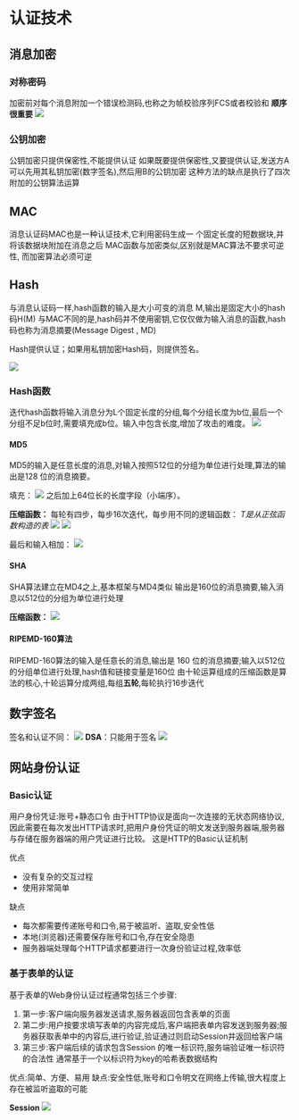 # 认证技术

## 消息加密

### 对称密码
加密前对每个消息附加一个错误检测码,也称之为帧校验序列FCS或者校验和
**顺序很重要**
![](_v_images/20191223112101406_1411746254.png)

### 公钥加密
公钥加密只提供保密性,不能提供认证
如果既要提供保密性,又要提供认证,发送方A可以先用其私钥加密(数字签名),然后用B的公钥加密
这种方法的缺点是执行了四次附加的公钥算法运算

## MAC
 消息认证码MAC也是一种认证技术,它利用密码生成一
个固定长度的短数据块,并将该数据块附加在消息之后
 MAC函数与加密类似,区别就是MAC算法不要求可逆性,
而加密算法必须可逆

## Hash
与消息认证码一样,hash函数的输入是大小可变的消息 M,输出是固定大小的hash码H(M)
与MAC不同的是,hash码并不使用密钥,它仅仅做为输入消息的函数,hash码也称为消息摘要(Message Digest , MD)

Hash提供认证；如果用私钥加密Hash码，则提供签名。

![](_v_images/20191223114504644_304856583.png)

### Hash函数
迭代hash函数将输入消息分为L个固定长度的分组,每个分组长度为b位,最后一个分组不足b位时,需要填充成b位。输入中包含长度,增加了攻击的难度。
![](_v_images/20191223114841585_1174168749.png)

#### MD5
MD5的输入是任意长度的消息,对输入按照512位的分组为单位进行处理,算法的输出是128 位的消息摘要。

填充：
![](_v_images/20191223134248059_1911271355.png)
之后加上64位长的长度字段（小端序）。

**压缩函数：**
每轮有四步，每步16次迭代，每步用不同的逻辑函数：
*T是从正弦函数构造的表*
![](_v_images/20191223134650949_934618438.png)
![](_v_images/20191223134722960_630164522.png)

最后和输入相加：
![](_v_images/20191223140053939_1713265354.png)

#### SHA
SHA算法建立在MD4之上,基本框架与MD4类似
输出是160位的消息摘要,输入消息以512位的分组为单位进行处理

**压缩函数：**
![](_v_images/20191223140216423_1436656964.png)

#### RIPEMD-160算法

RIPEMD-160算法的输入是任意长的消息,输出是 160 位的消息摘要;输入以512位的分组单位进行处理,hash值和链接变量是160位
由十轮运算组成的压缩函数是算法的核心,十轮运算分成两组,每组**五轮**,每轮执行16步迭代

## 数字签名
签名和认证不同：
![](_v_images/20191223141122526_178896673.png)
**DSA**：只能用于签名
![](_v_images/20191223141612826_489557796.png)

## 网站身份认证

### Basic认证
用户身份凭证:账号+静态口令
由于HTTP协议是面向一次连接的无状态网络协议,因此需要在每次发出HTTP请求时,把用户身份凭证的明文发送到服务器端,服务器与存储在服务器端的用户凭证进行比较。
这是HTTP的Basic认证机制

优点
* 没有复杂的交互过程
* 使用非常简单

缺点
* 每次都需要传递账号和口令,易于被监听、盗取,安全性低
* 本地(浏览器)还需要保存账号和口令,存在安全隐患
* 服务器端处理每个HTTP请求都要进行一次身份验证过程,效率低

### 基于表单的认证
基于表单的Web身份认证过程通常包括三个步骤:
1. 第一步:客户端向服务器发送请求,服务器返回包含表单的页面
2. 第二步:用户按要求填写表单的内容完成后,客户端把表单内容发送到服务器;服务器获取表单中的内容后,进行验证,验证通过则启动Session并返回给客户端
3. 第三步:客户端后续的请求包含Session 的唯一标识符,服务端验证唯一标识符的合法性
通常基于一个以标识符为key的哈希表数据结构

优点:简单、方便、易用
缺点:安全性低,账号和口令明文在网络上传输,很大程度上存在被监听盗取的可能

**Session**
![](_v_images/20191223143053681_534319128.png)

